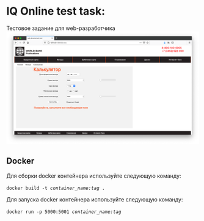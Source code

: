 # IQ Online test task:
Тестовое задание для web-разработчика
![](preview/preview.png)

## Docker
Для сборки docker контейнера используйте следующую команду:

<code>docker build -t *container_name:tag* .</code>

Для запуска docker контейнера используйте 
следующую команду:

<code>docker run -p 5000:5001 *container_name:tag*</code>